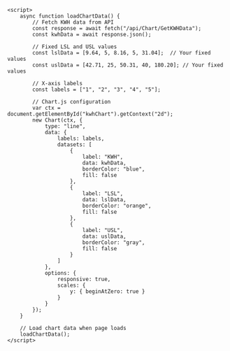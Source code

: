 <!DOCTYPE html>
<html lang="en">
<head>
    <title>KWH Chart</title>
    <script src="https://cdn.jsdelivr.net/npm/chart.js"></script>
</head>
<body>
    <canvas id="kwhChart"></canvas>

    <script>
        async function loadChartData() {
            // Fetch KWH data from API
            const response = await fetch("/api/Chart/GetKWHData");
            const kwhData = await response.json();

            // Fixed LSL and USL values
            const lslData = [9.64, 5, 8.16, 5, 31.04];  // Your fixed values
            const uslData = [42.71, 25, 50.31, 40, 180.20]; // Your fixed values

            // X-axis labels
            const labels = ["1", "2", "3", "4", "5"];

            // Chart.js configuration
            var ctx = document.getElementById("kwhChart").getContext("2d");
            new Chart(ctx, {
                type: "line",
                data: {
                    labels: labels,
                    datasets: [
                        {
                            label: "KWH",
                            data: kwhData,
                            borderColor: "blue",
                            fill: false
                        },
                        {
                            label: "LSL",
                            data: lslData,
                            borderColor: "orange",
                            fill: false
                        },
                        {
                            label: "USL",
                            data: uslData,
                            borderColor: "gray",
                            fill: false
                        }
                    ]
                },
                options: {
                    responsive: true,
                    scales: {
                        y: { beginAtZero: true }
                    }
                }
            });
        }

        // Load chart data when page loads
        loadChartData();
    </script>
</body>
</html>